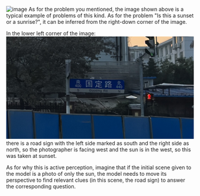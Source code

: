 ![image](./origin.jpg)
As for the problem you mentioned, the image shown above is a typical example of problems of this kind. As for the problem "Is this a sunset or a sunrise?", it can be inferred from the right-down corner of the image.

In the lower left corner of the image:
![image](./inference.jpg)
 there is a road sign with the left side marked as south and the right side as north, so the photographer is facing west and the sun is in the west, so this was taken at sunset.

As for why this is active perception, imagine that if the initial scene given to the model is a photo of only the sun, the model needs to move its perspective to find relevant clues (in this scene, the road sign) to answer the corresponding question.